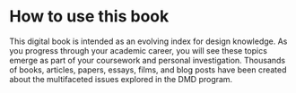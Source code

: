 # How to use this book

 This digital book is intended as an evolving index for design knowledge. As you progress through your academic career, you will see these topics emerge as part of your coursework and personal investigation. Thousands of books, articles, papers, essays, films, and blog posts have been created about the multifaceted issues explored in the DMD program.